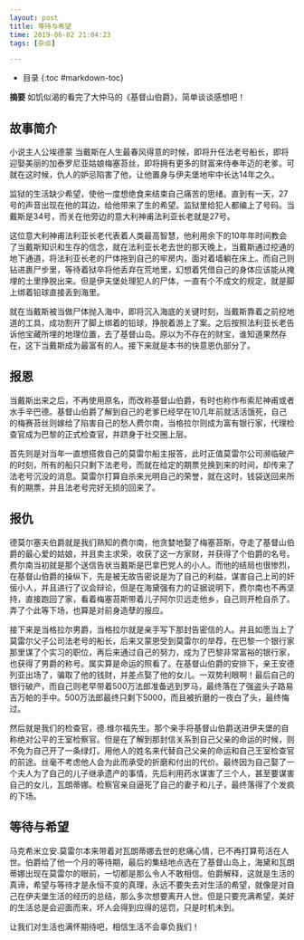 ```yaml
---
layout: post
title: 等待与希望 
time: 2019-06-02 21:04:23 
tags: [杂谈] 

---
```

* 目录
{:toc #markdown-toc}

**摘要** 如饥似渴的看完了大仲马的《基督山伯爵》，简单谈谈感想吧！

## 故事简介
小说主人公埃德蒙 当戴斯在人生最春风得意的时候，即将升任法老号船长，即将迎娶美丽的加泰罗尼亚姑娘梅塞苔丝，即将拥有更多的财富来侍奉年迈的老爹。可就在这时候，仇人的妒忌陷害了他，让他置身与伊夫堡地牢中长达14年之久。

监狱的生活缺少希望，使他一度想绝食来结束自己痛苦的思绪。直到有一天，27号的声音出现在他的耳边，给他带来了生的希望。监狱里给犯人都编上了号码。当戴斯是34号，而关在他旁边的意大利神甫法利亚长老就是27号。

这位意大利神甫法利亚长老代表着人类最高智慧，他利用余下的10年年时间教会了当戴斯知识和生存的信念，就在法利亚长老去世的那天晚上，当戴斯通过挖通的地下通道，将法利亚长老的尸体拖到自己的牢房内，面对着墙躺在床上。而自己则钻进裹尸步里，等待着狱卒将他丢弃在荒地里，幻想着凭借自己的身体应该能从掩埋的土里挣脱出来。但是伊夫堡处理犯人的尸体，一直有个不成文的规定，就是脚上绑着铅球直接丢到海里。

就在当戴斯被当做尸体抛入海中，即将沉入海底的关键时刻，当戴斯靠着之前挖地道的工具，成功割开了脚上绑着的铅球，挣脱着游上了案。之后按照法利亚长老告诉他宝藏所埋的地理位置，去了基督山岛。原以为不存在的财宝，谁知道果然存在，这下当戴斯成为最富有的人。接下来就是本书的快意恩仇部分了。

## 报恩
当戴斯出来之后，不再使用原名，而改称基督山伯爵，有时也称作布索尼神甫或者水手辛巴德。基督山伯爵了解到自己的老爹已经早在10几年前就活活饿死，自己的梅赛苔丝则嫁给了陷害自己的愁人费尔南，当格拉尔则成为富有银行家，代理检查官成为巴黎的正式检查官，并跻身于社交圈上层。

首先则是对当年一直想搭救自己的莫雷尔船主报答，此时正值莫雷尔公司濒临破产的时刻，所有的船只只剩下法老号，而就在给定的期票兑换到来的时间，却传来了法老号沉没的消息。莫雷尔打算自杀来光明自己的荣誉，就在这时，钱袋送回来所有的期票，并且法老号完好无损的回来了。

## 报仇
德莫尔塞夫伯爵就是我们熟知的费尔南，他贪婪地娶了梅塞苔斯，夺走了基督山伯爵的最心爱的姑娘，并且卖主求荣，收获了这一方家财，并获得了个伯爵的名号。费尔南当初就是那个送信告状当戴斯是巴拿巴党人的小人。而他的结局也很惨烈，在基督山伯爵的操纵下，先是被无故告密说是为了自己的利益，谋害自己上司的奸佞小人，并且进行了议会辩论，但是在海黛强有力的证据说明下，费尔南也不再坚持，直接跑回了家，看着梅塞苔斯带着儿子阿尔贝远走他乡，自己则开枪自杀了。弄了个此等下场，也算是对前身造孽的报应。

接下来是当格拉尔男爵，当格拉尔就是亲手写下那封告密信的人。并且如愿当上了莫雷尔父子公司法老号的船长，后来又蒙恩受到莫雷尔的举荐，在巴黎一个银行家那里谋了个实习的职位，再后来通过自己的努力，成为了巴黎非常富裕的银行家，也获得了男爵的称号。属实算是命运的照看了。在基督山伯爵的安排下，亲王安德列亚出场了，骗取了他的钱财，并差点娶了他的女儿。一双势利眼啊！最后自己的银行破产，而自己则老早带着500万法郎准备逃到罗马，最终落在了强盗头子路易吉万帕的手中。500万法郎最终只剩下5000，而且被折磨的一夜白了头，最终悔过。

然后就是我们的检查官，德.维尔福先生。那个亲手将基督山伯爵送进伊夫堡的自称绝对公平的王室检察官。但是在了解到那封信关系到自己父亲的命运的时候，则不免为自己开了一条绿灯。用他人的姓名来代替自己父亲的命运和自己王室检查官的前途。丝毫不考虑他人会为此而承受的折磨和付出的代价。最终因为自己娶了一个夫人为了自己的儿子继承遗产的事情，先后利用药水谋害了三个人，甚至要谋害自己的女儿，瓦朗蒂娜。检察官亲自逼死了自己的妻子和儿子，最终落得了个发疯的下场。

## 等待与希望

马克希米立安.莫雷尔本来带着对瓦朗蒂娜去世的悲痛心情，已不再打算苟活在人世。伯爵给了他一个月的等待期，最后的集结地点选在了基督山岛上，海黛和瓦朗蒂娜出现在莫雷尔的眼前，一切都是那么令人不敢相信。伯爵解释，这就是生活的真谛，希望与等待才是永恒不变的真理，永远不要失去对生活的希望，就像是对自己在伊夫堡生活的经历的总结，那么多次想要离开人世。但是只要充满希望，美好的生活总是会迎面而来，坏人会得到应得的惩罚，只是时机未到。

让我们对生活也满怀期待吧，相信生活不会辜负我们！